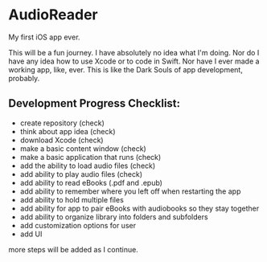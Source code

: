 # AudioReader
My first iOS app ever. 

This will be a fun journey. I have absolutely no idea what I'm doing. Nor do I have any idea how to use Xcode or to code in Swift. Nor have I ever made a working app, like, ever. 
This is like the Dark Souls of app development, probably. 



## Development Progress Checklist:
- create repository (check)
- think about app idea (check)
- download Xcode (check)
- make a basic content window (check)
- make a basic application that runs (check)
- add the ability to load audio files (check)
- add ability to play audio files (check)
- add ability to read eBooks (.pdf and .epub)
- add ability to remember where you left off when restarting the app
- add ability to hold multiple files
- add ability for app to pair eBooks with audiobooks so they stay together
- add ability to organize library into folders and subfolders
- add customization options for user
- add UI 

more steps will be added as I continue.
